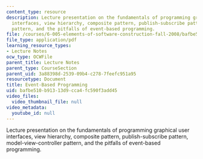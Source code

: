 ```yaml
---
content_type: resource
description: Lecture presentation on the fundamentals of programming graphical user
  interfaces, view hierarchy, composite pattern, publish-subscribe pattern, model-view-controller
  pattern, and the pitfalls of event-based programming.
file: /courses/6-005-elements-of-software-construction-fall-2008/bafbe510b91313d9cca4fc590f3add45_MIT6_005f08_lec17.pdf
file_type: application/pdf
learning_resource_types:
- Lecture Notes
ocw_type: OCWFile
parent_title: Lecture Notes
parent_type: CourseSection
parent_uid: 3a88398d-2539-09b4-c278-7feefc951a95
resourcetype: Document
title: Event-Based Programming
uid: bafbe510-b913-13d9-cca4-fc590f3add45
video_files:
  video_thumbnail_file: null
video_metadata:
  youtube_id: null
---
```

Lecture presentation on the fundamentals of programming graphical user interfaces, view hierarchy, composite pattern, publish-subscribe pattern, model-view-controller pattern, and the pitfalls of event-based programming.

